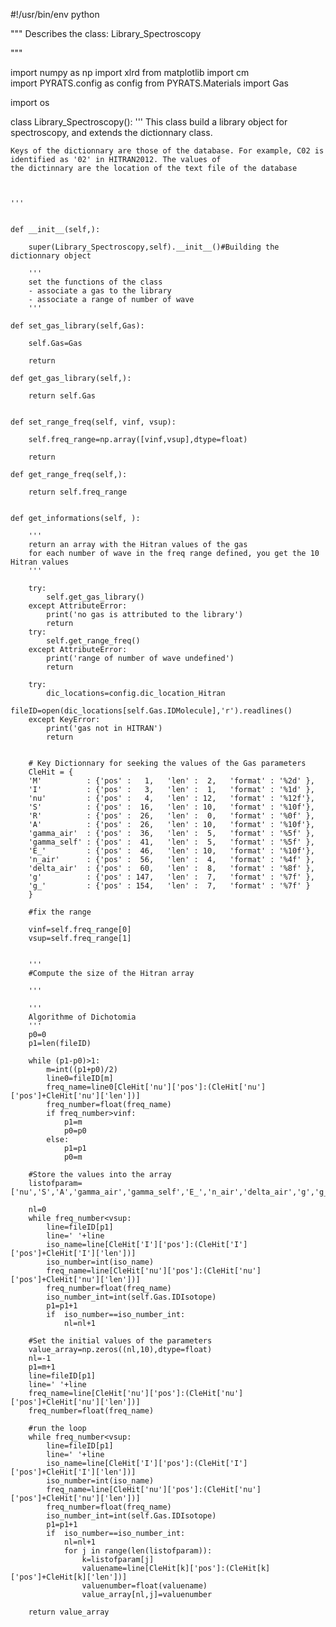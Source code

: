 #!/usr/bin/env python

"""
Describes the class: Library_Spectroscopy


"""

import numpy as np
import xlrd
from matplotlib import cm     
import PYRATS.config as config
from PYRATS.Materials import Gas

import os


class Library_Spectroscopy():
    '''
    This class build a library object for spectroscopy, and extends the dictionnary class.
    
    Keys of the dictionnary are those of the database. For example, C02 is identified as '02' in HITRAN2012. The values of 
    the dictinnary are the location of the text file of the database
    


    '''
    
    
    def __init__(self,):
        
        super(Library_Spectroscopy,self).__init__()#Building the dictionnary object
        
        '''
        set the functions of the class
        - associate a gas to the library
        - associate a range of number of wave
        '''
        
    def set_gas_library(self,Gas):
    
        self.Gas=Gas
    
        return
    
    def get_gas_library(self,):
        
        return self.Gas
        
        
    def set_range_freq(self, vinf, vsup):
        
        self.freq_range=np.array([vinf,vsup],dtype=float)
        
        return
        
    def get_range_freq(self,):
        
        return self.freq_range
        
        
    def get_informations(self, ):
        
        '''
        return an array with the Hitran values of the gas
        for each number of wave in the freq range defined, you get the 10 Hitran values
        '''
        
        try:
            self.get_gas_library()
        except AttributeError:
            print('no gas is attributed to the library')
            return
        try:
            self.get_range_freq()
        except AttributeError:
            print('range of number of wave undefined')
            return
            
        try:
            dic_locations=config.dic_location_Hitran
            fileID=open(dic_locations[self.Gas.IDMolecule],'r').readlines()
        except KeyError:
            print('gas not in HITRAN')
            return
        
        
        # Key Dictionnary for seeking the values of the Gas parameters
        CleHit = {
        'M'          : {'pos' :   1,   'len' :  2,   'format' : '%2d' },
        'I'          : {'pos' :   3,   'len' :  1,   'format' : '%1d' },
        'nu'         : {'pos' :   4,   'len' : 12,   'format' : '%12f'},
        'S'          : {'pos' :  16,   'len' : 10,   'format' : '%10f'},
        'R'          : {'pos' :  26,   'len' :  0,   'format' : '%0f' },
        'A'          : {'pos' :  26,   'len' : 10,   'format' : '%10f'},
        'gamma_air'  : {'pos' :  36,   'len' :  5,   'format' : '%5f' },
        'gamma_self' : {'pos' :  41,   'len' :  5,   'format' : '%5f' },
        'E_'         : {'pos' :  46,   'len' : 10,   'format' : '%10f'},
        'n_air'      : {'pos' :  56,   'len' :  4,   'format' : '%4f' },
        'delta_air'  : {'pos' :  60,   'len' :  8,   'format' : '%8f' },
        'g'          : {'pos' : 147,   'len' :  7,   'format' : '%7f' },
        'g_'         : {'pos' : 154,   'len' :  7,   'format' : '%7f' }
        }
             
        #fix the range
        
        vinf=self.freq_range[0]
        vsup=self.freq_range[1]
        
        
        '''
        #Compute the size of the Hitran array 

        '''
        
        '''
        Algorithme of Dichotomia
        '''
        p0=0
        p1=len(fileID)

        while (p1-p0)>1:
            m=int((p1+p0)/2)
            line0=fileID[m]
            freq_name=line0[CleHit['nu']['pos']:(CleHit['nu']['pos']+CleHit['nu']['len'])]
            freq_number=float(freq_name)
            if freq_number>vinf:
                p1=m
                p0=p0
            else:
                p1=p1
                p0=m
                
        #Store the values into the array
        listofparam=['nu','S','A','gamma_air','gamma_self','E_','n_air','delta_air','g','g_']        

        nl=0
        while freq_number<vsup:
            line=fileID[p1]
            line=' '+line
            iso_name=line[CleHit['I']['pos']:(CleHit['I']['pos']+CleHit['I']['len'])]
            iso_number=int(iso_name)
            freq_name=line[CleHit['nu']['pos']:(CleHit['nu']['pos']+CleHit['nu']['len'])]
            freq_number=float(freq_name)
            iso_number_int=int(self.Gas.IDIsotope)
            p1=p1+1
            if  iso_number==iso_number_int:
                nl=nl+1
                
        #Set the initial values of the parameters
        value_array=np.zeros((nl,10),dtype=float)
        nl=-1
        p1=m+1
        line=fileID[p1]
        line=' '+line
        freq_name=line[CleHit['nu']['pos']:(CleHit['nu']['pos']+CleHit['nu']['len'])]
        freq_number=float(freq_name)
        
        #run the loop
        while freq_number<vsup:
            line=fileID[p1]
            line=' '+line
            iso_name=line[CleHit['I']['pos']:(CleHit['I']['pos']+CleHit['I']['len'])]
            iso_number=int(iso_name)
            freq_name=line[CleHit['nu']['pos']:(CleHit['nu']['pos']+CleHit['nu']['len'])]
            freq_number=float(freq_name)
            iso_number_int=int(self.Gas.IDIsotope)
            p1=p1+1
            if  iso_number==iso_number_int:
                nl=nl+1
                for j in range(len(listofparam)):
                    k=listofparam[j]
                    valuename=line[CleHit[k]['pos']:(CleHit[k]['pos']+CleHit[k]['len'])]
                    valuenumber=float(valuename)
                    value_array[nl,j]=valuenumber
                    
        return value_array
